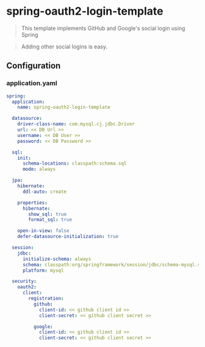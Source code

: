 # spring-oauth2-login-template
> This template implements GitHub and Google's social login using Spring

> Adding other social logins is easy.


## Configuration

### application.yaml
```yaml
spring:
  application:
    name: spring-oauth2-login-template

  datasource:
    driver-class-name: com.mysql.cj.jdbc.Driver
    url: << DB Url >>
    username: << DB User >>
    password: << DB Password >>

  sql:
    init:
      schema-locations: classpath:schema.sql
      mode: always

  jpa:
    hibernate:
      ddl-auto: create

    properties:
      hibernate:
        show_sql: true
        format_sql: true

    open-in-view: false
    defer-datasource-initialization: true

  session:
    jdbc:
      initialize-schema: always
      schema: classpath:org/springframework/session/jdbc/schema-mysql.sql
      platform: mysql

  security:
    oauth2:
      client:
        registration:
          github:
            client-id: << github client id >>
            client-secret: << github client secret >>

          google:
            client-id: << github client id >>
            client-secret: << github client secret >>

```
